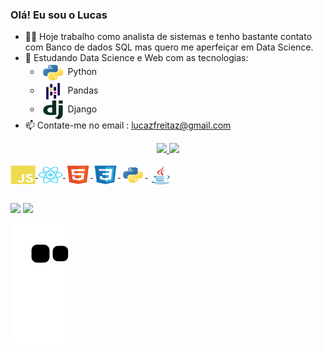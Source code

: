 ### Olá! Eu sou o Lucas 

- 👨‍🏭 Hoje trabalho como analista de sistemas e tenho bastante contato com Banco de dados SQL mas quero me aperfeiçar em Data Science.
- 🌱 Estudando Data Science e Web com as tecnologias:
    * <img align="center" alt="Lucas-Python" height="30" width="40" src="https://raw.githubusercontent.com/devicons/devicon/master/icons/python/python-original.svg"> Python
    * <img align="center"  alt="Lucas-Pandas" height="30" width="40" src="https://github.com/devicons/devicon/blob/master/icons/pandas/pandas-original.svg" width="15"/> Pandas
    * <img align="center"  alt="Lucas-django" height="30" width="40" src="https://github.com/devicons/devicon/blob/master/icons/django/django-plain.svg" width="15"/> Django
- 📫 Contate-me no email : lucazfreitaz@gmail.com

<div align="center">
  <a href="https://github.com/lucazfreitaz">
  <img height="180em" src="https://github-readme-stats.vercel.app/api?username=lucazfreitaz&show_icons=true&theme=tokyonight&include_all_commits=true&count_private=true"/>
  <img height="180em" src="https://github-readme-stats.vercel.app/api/top-langs/?username=lucazfreitaz&layout=compact&langs_count=7&theme=tokyonight"/>
</div>
  
<div style="display: inline_block"><br>
  <img align="center" alt="Rafa-Js" height="30" width="40" src="https://raw.githubusercontent.com/devicons/devicon/master/icons/javascript/javascript-plain.svg">
  <img align="center" alt="Rafa-React" height="30" width="40" src="https://raw.githubusercontent.com/devicons/devicon/master/icons/react/react-original.svg">
  <img align="center" alt="Rafa-HTML" height="30" width="40" src="https://raw.githubusercontent.com/devicons/devicon/master/icons/html5/html5-original.svg">
  <img align="center" alt="Rafa-CSS" height="30" width="40" src="https://raw.githubusercontent.com/devicons/devicon/master/icons/css3/css3-original.svg">
  <img align="center" alt="Rafa-Python" height="30" width="40" src="https://raw.githubusercontent.com/devicons/devicon/master/icons/python/python-original.svg">
   <img align="center" alt="Rafa-Python" height="30" width="40" src="https://github.com/devicons/devicon/blob/master/icons/java/java-original.svg">
</div>
  
  ##
  
 <div> 
  <a href = "mailto:lucazfreitaz@gmai.com"><img src="https://img.shields.io/badge/-Gmail-%23333?style=for-the-badge&logo=gmail&logoColor=white" target="_blank"></a>
  <a href="https://www.linkedin.com/in/lucasfreitaz/" target="_blank"><img src="https://img.shields.io/badge/-LinkedIn-%230077B5?style=for-the-badge&logo=linkedin&logoColor=white" target="_blank"></a> 
  </div>
   
   ![Snake animation](https://github.com/lucazfreitaz/lucazfreitaz/blob/output/github-contribution-grid-snake.svg)

